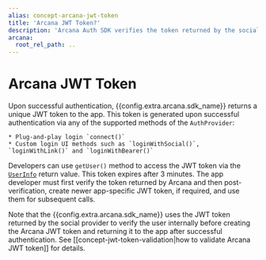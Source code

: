```yaml
---
alias: concept-arcana-jwt-token
title: 'Arcana JWT Token?'
description: 'Arcana Auth SDK verifies the token returned by the social provider and then returns an Arcana JWT Token to the app. Learn more.'
arcana:
  root_rel_path: ..
---
```


# Arcana JWT Token

Upon successful authentication, {{config.extra.arcana.sdk_name}} returns a unique JWT token to the app. This token is generated upon successful authentication via any of the supported methods of the `AuthProvider`:

    * Plug-and-play login `connect()` 
    * Custom login UI methods such as `loginWithSocial()`, `loginWithLink()` and `loginWithBearer()`

Developers can use `getUser()` method to access the JWT token via the [`UserInfo`](https://authsdk-ref-guide.netlify.app/interfaces/userinfo) return value. This token expires after 3 minutes. The app developer must first verify the token returned by Arcana and then post-verification, create newer app-specific JWT token, if required, and use them for subsequent calls.

Note that the {{config.extra.arcana.sdk_name}} uses the JWT token returned by the social provider to verify the user internally before creating the Arcana JWT token and returning it to the app after successful authentication. See [[concept-jwt-token-validation|how to validate Arcana JWT token]] for details.